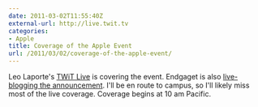 ```yaml
---
date: 2011-03-02T11:55:40Z
external-url: http://live.twit.tv
categories:
- Apple
title: Coverage of the Apple Event
url: /2011/03/02/coverage-of-the-apple-event/
---
```


Leo Laporte's <a href="http://live.twit.tv">TWiT Live</a> is covering the event. Endgaget is also <a href="http://www.engadget.com/2011/03/02/live-from-apples-ipad-2-event/">live-blogging the announcement</a>. I'll be en route to campus, so I'll likely miss most of the live coverage. Coverage begins at 10 am Pacific.
